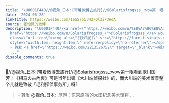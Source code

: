```yaml
---
title: "\U0001F440//@视角_日本:[带着微博去旅行]//@Solarisfrogsss_:wow第一眼看到歌川国芳！《相马の古內裏》可是当年出镜《大川端侦探社》的，而大川端的美术置景整个儿就..."
date: '2024-06-28'
linkTitle: https://weibo.com/1655755343/Ol3iF3AdA
source: 张怡微的微博
description: "\U0001F440//<a href=\"https://weibo.com/n/%E8%A7%86%E8%A7%92_%E6%97%A5%E6%9C%AC\">@视角_日本</a>:[带着微博去旅行]//<a
  href=\"https://weibo.com/n/Solarisfrogsss_\">@Solarisfrogsss_</a>:wow第一眼看到歌川国芳！《相马の古內裏》可是当年出镜《大川端侦探社》的，而大川端的美术置景整个儿就是致敬「毛利探侦事务所」呀<span
  class=\"url-icon\"><img alt=\"[彩虹屁]\" src=\"https://face.t.sinajs.cn/t4/appstyle/expression/ext/normal/4b/2022_praise_org.png\"
  style=\"width:1em; height:1em;\" referrerpolicy=\"no-referrer\"></span><br><blockquote>
  - 转发 <a href=\"https://weibo.com/2213526752\" target=\"_blank\">@视角_日本</a>: 旅游：东京原宿的太田纪念美术馆将
  ..."
disable_comments: true
---
```

👀//<a href="https://weibo.com/n/%E8%A7%86%E8%A7%92_%E6%97%A5%E6%9C%AC">@视角_日本</a>:[带着微博去旅行]//<a href="https://weibo.com/n/Solarisfrogsss_">@Solarisfrogsss_</a>:wow第一眼看到歌川国芳！《相马の古內裏》可是当年出镜《大川端侦探社》的，而大川端的美术置景整个儿就是致敬「毛利探侦事务所」呀<span class="url-icon"><img alt="[彩虹屁]" src="https://face.t.sinajs.cn/t4/appstyle/expression/ext/normal/4b/2022_praise_org.png" style="width:1em; height:1em;" referrerpolicy="no-referrer"></span><br><blockquote> - 转发 <a href="https://weibo.com/2213526752" target="_blank">@视角_日本</a>: 旅游：东京原宿的太田纪念美术馆将 ...